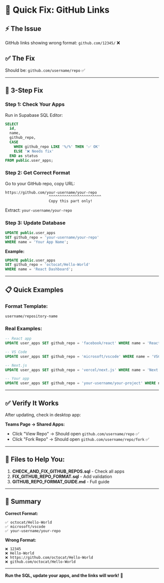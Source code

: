 # 🚀 Quick Fix: GitHub Links

## ⚡ The Issue
GitHub links showing wrong format: `github.com/12345/` ❌

## ✅ The Fix
Should be: `github.com/username/repo` ✅

---

## 🔧 3-Step Fix

### **Step 1: Check Your Apps**

Run in Supabase SQL Editor:
```sql
SELECT 
  id,
  name,
  github_repo,
  CASE 
    WHEN github_repo LIKE '%/%' THEN '✅ OK'
    ELSE '❌ Needs fix'
  END as status
FROM public.user_apps;
```

### **Step 2: Get Correct Format**

Go to your GitHub repo, copy URL:
```
https://github.com/your-username/your-repo
                    ^^^^^^^^^^^^^^^^^^^^^^^^
                    Copy this part only!
```

Extract: `your-username/your-repo`

### **Step 3: Update Database**

```sql
UPDATE public.user_apps
SET github_repo = 'your-username/your-repo'
WHERE name = 'Your App Name';
```

**Example:**
```sql
UPDATE public.user_apps
SET github_repo = 'octocat/Hello-World'
WHERE name = 'React Dashboard';
```

---

## 📋 Quick Examples

### **Format Template:**
```
username/repository-name
```

### **Real Examples:**
```sql
-- React app
UPDATE user_apps SET github_repo = 'facebook/react' WHERE name = 'React';

-- VS Code
UPDATE user_apps SET github_repo = 'microsoft/vscode' WHERE name = 'VSCode';

-- Next.js
UPDATE user_apps SET github_repo = 'vercel/next.js' WHERE name = 'Next.js';

-- Your app
UPDATE user_apps SET github_repo = 'your-username/your-project' WHERE name = 'My App';
```

---

## ✅ Verify It Works

After updating, check in desktop app:

**Teams Page → Shared Apps:**
- Click "View Repo" → Should open `github.com/username/repo` ✅
- Click "Fork Repo" → Should open `github.com/username/repo/fork` ✅

---

## 📁 Files to Help You:

1. **CHECK_AND_FIX_GITHUB_REPOS.sql** - Check all apps
2. **FIX_GITHUB_REPO_FORMAT.sql** - Add validation
3. **GITHUB_REPO_FORMAT_GUIDE.md** - Full guide

---

## 🎯 Summary

**Correct Format:**
```
✅ octocat/Hello-World
✅ microsoft/vscode
✅ your-username/your-repo
```

**Wrong Format:**
```
❌ 12345
❌ Hello-World
❌ https://github.com/octocat/Hello-World
❌ github.com/octocat/Hello-World
```

---

**Run the SQL, update your apps, and the links will work!** 🎉
